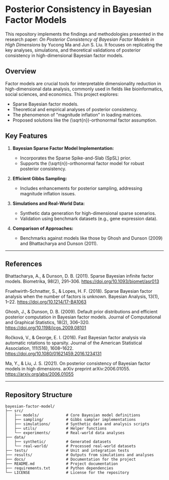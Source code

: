 # **Posterior Consistency in Bayesian Factor Models**

This repository implements the findings and methodologies presented in the research paper: *On Posterior Consistency of Bayesian Factor Models in High Dimensions* by Yucong Ma and Jun S. Liu. It focuses on replicating the key analyses, simulations, and theoretical validations of posterior consistency in high-dimensional Bayesian factor models.

## **Overview**
Factor models are crucial tools for interpretable dimensionality reduction in high-dimensional data analysis, commonly used in fields like bioinformatics, social sciences, and economics. This project explores:
- Sparse Bayesian factor models.
- Theoretical and empirical analyses of posterior consistency.
- The phenomenon of "magnitude inflation" in loading matrices.
- Proposed solutions like the \(\sqrt{n}\)-orthonormal factor assumption.

## **Key Features**
1. **Bayesian Sparse Factor Model Implementation:**
   - Incorporates the Sparse Spike-and-Slab (SpSL) prior.
   - Supports the \(\sqrt{n}\)-orthonormal factor model for robust posterior consistency.

2. **Efficient Gibbs Sampling:**
   - Includes enhancements for posterior sampling, addressing magnitude inflation issues.

3. **Simulations and Real-World Data:**
   - Synthetic data generation for high-dimensional sparse scenarios.
   - Validation using benchmark datasets (e.g., gene expression data).

4. **Comparison of Approaches:**
   - Benchmarks against models like those by Ghosh and Dunson (2009) and Bhattacharya and Dunson (2011).

---

## **References**

Bhattacharya, A., & Dunson, D. B. (2011). Sparse Bayesian infinite factor models. Biometrika, 98(2), 291–306. https://doi.org/10.1093/biomet/asr013

Fruehwirth-Schnatter, S., & Lopes, H. F. (2018). Sparse Bayesian factor analysis when the number of factors is unknown. Bayesian Analysis, 13(1), 1–22. https://doi.org/10.1214/17-BA1063

Ghosh, J., & Dunson, D. B. (2009). Default prior distributions and efficient posterior computation in Bayesian factor models. Journal of Computational and Graphical Statistics, 18(2), 306–320. https://doi.org/10.1198/jcgs.2009.08101

Ročková, V., & George, E. I. (2016). Fast Bayesian factor analysis via automatic rotations to sparsity. Journal of the American Statistical Association, 111(516), 1608–1622. https://doi.org/10.1080/01621459.2016.1234131

Ma, Y., & Liu, J. S. (2021). On posterior consistency of Bayesian factor models in high dimensions. arXiv preprint arXiv:2006.01055. https://arxiv.org/abs/2006.01055

---

## **Repository Structure**
```plaintext
bayesian-factor-model/
├── src/
│   ├── models/            # Core Bayesian model definitions
│   ├── sampling/          # Gibbs sampler implementations
│   ├── simulations/       # Synthetic data and analysis scripts
│   ├── utils/             # Helper functions
│   └── experiments/       # Real-world data analyses
├── data/
│   ├── synthetic/         # Generated datasets
│   └── real-world/        # Processed real-world datasets
├── tests/                 # Unit and integration tests
├── results/               # Outputs from simulations and analyses
├── docs/                  # Documentation for the project
├── README.md              # Project documentation
├── requirements.txt       # Python dependencies
└── LICENSE                # License for the repository
